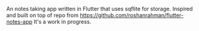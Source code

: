 An notes taking app written in Flutter that uses sqflite for storage.
Inspired and built on top of repo from https://github.com/roshanrahman/flutter-notes-app
It's a work in progress.
